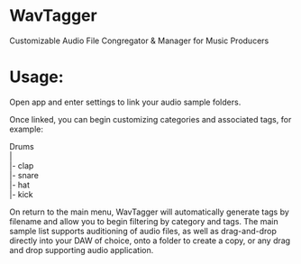 # WavTagger
Customizable Audio File Congregator &amp; Manager for Music Producers

# Usage:
Open app and enter settings to link your audio sample folders.

Once linked, you can begin customizing categories and associated tags, for example:  
  
Drums  
|  
|- clap  
|- snare  
|- hat  
|- kick  

On return to the main menu, WavTagger will automatically generate tags by filename and allow you to begin filtering by category and tags.
The main sample list supports auditioning of audio files, as well as drag-and-drop directly into your DAW of choice, onto a folder to create a copy, or any drag and drop supporting audio application.
